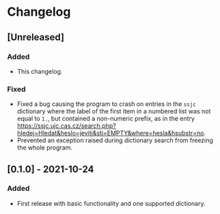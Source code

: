 Changelog
=========

[Unreleased]
------------
### Added
- This changelog.

### Fixed
- Fixed a bug causing the program to crash on entries in the `ssjc` dictionary
  where the label of the first item in a numbered list was not equal to `1.`,
  but contained a non-numeric prefix, as in the entry
  <https://ssjc.ujc.cas.cz/search.php?hledej=Hledat&heslo=jeviti&sti=EMPTY&where=hesla&hsubstr=no>.
- Prevented an exception raised during dictionary search from freezing
  the whole program.

[0.1.0] - 2021-10-24
--------------------
### Added
- First release with basic functionality and one supported dictionary.
